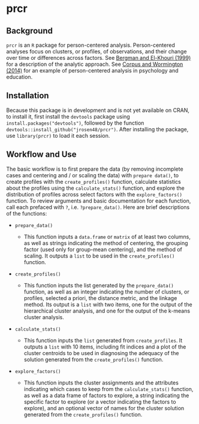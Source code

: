# prcr

## Background

`prcr` is an `R` package for person-centered analysis. Person-centered analyses focus on clusters, or profiles, of observations, and their change over time or differences across factors. See [Bergman and El-Khouri (1999)](http://onlinelibrary.wiley.com/doi/10.1002/(SICI)1521-4036(199910)41:6%3C753::AID-BIMJ753%3E3.0.CO;2-K/abstract) for a description of the analytic approach. See [Corpus and Wormington (2014)](http://www.tandfonline.com/doi/abs/10.1080/00220973.2013.876225) for an example of person-centered analysis in psychology and education.

## Installation

Because this package is in development and is not yet available on CRAN, to install it, first install the `devtools` package using `install.packages("devtools")`, followed by the function `devtools::install_github("jrosen48/prcr")`. After installing the package, use `library(prcr)` to load it each session.

## Workflow and Use 

The basic workflow is to first prepare the data (by removing incomplete cases and centering and / or scaling the data) with `prepare data()`, to create profiles with the `create_profiles()` function, calculate statistics about the profiles using the `calculate_stats()` function, and explore the distribution of profiles across select factors with the `explore_factors()` function. To review arguments and basic documentation for each function, call each prefaced with `?`, i.e. `?prepare_data()`. Here are brief descriptions of the functions:

* `prepare_data()`

  * This function inputs a `data.frame` or `matrix` of at least two columns, as well as strings indicating the method of centering, the grouping factor (used only for group-mean centering), and the method of scaling. It outputs a `list` to be used in the `create_profiles()` function.

* `create_profiles()`

  * This function inputs the list generated by the `prepare_data()` function, as well as an integer indicating the number of clusters, or profiles, selected a priori, the distance metric, and the linkage method. Its output is a `list` with two items, one for the output of the hierarchical cluster analysis, and one for the output of the k-means cluster analysis.

* `calculate_stats()`

  * This function inputs the `list` generated from `create_profiles`. It outputs a `list` with 10 items, including fit indices and a plot of the cluster centroids to be used in diagnosing the adequacy of the solution generated from the `create_profiles()` function.

* `explore_factors()`

  * This function inputs the cluster assignments and the attributes indicating which cases to keep from the `calculate_stats()` function, as well as a data frame of factors to explore, a string indicating the specific factor to explore (or a vector indicating the factors to explore), and an optional vector of names for the cluster solution generated from the `create_profiles()` function.
